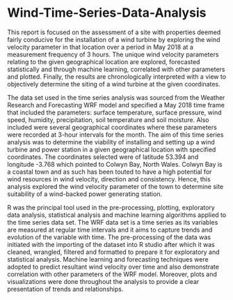 # Wind-Time-Series-Data-Analysis
This report is focused on the assessment of a site with properties deemed fairly conducive for the installation of a wind turbine by exploring the wind velocity parameter in that location over a period in May 2018 at a measurement frequency of 3 hours. The unique wind velocity parameters relating to the given geographical location are explored, forecasted statistically and through machine learning, correlated with other parameters and plotted. Finally, the results are chronologically interpreted with a view to objectively determine the siting of a wind turbine at the given coordinates.

The data set used in the time series analysis was sourced from the Weather Research and Forecasting WRF model and specified a May 2018 time frame that included the parameters: surface temperature, surface pressure, wind speed, humidity, precipitation, soil temperature and soil moisture. Also included were several geographical coordinates where these parameters were recorded at 3-hour intervals for the month.
The aim of this time series analysis was to determine the viability of installing and setting up a wind turbine and power station in a given geographical location with specified coordinates. The coordinates selected were of latitude 53.394 and longitude -3.768 which pointed to Colwyn Bay, North Wales. Colwyn Bay is a coastal town and as such has been touted to have a high potential for wind resources in wind velocity, direction and consistency. Hence, this analysis explored the wind velocity parameter of the town to determine site suitability of a wind-backed power generating station.

R was the principal tool used in the pre-processing, plotting, exploratory data analysis, statistical analysis and machine learning algorithms applied to the time series data set. The WRF data set is a time series as its variables are measured at regular time intervals and it aims to capture trends and evolution of the variable with time.
The pre-processing of the data was initiated with the importing of the dataset into R studio after which it was cleaned, wrangled, filtered and formatted to prepare it for exploratory and statistical analysis. Machine learning and forecasting techniques were adopted to predict resultant wind velocity over time and also demonstrate correlation with other parameters of the WRF model. Moreover, plots and visualizations were done  throughout the analysis to provide a clear presentation of trends and relationships. 
